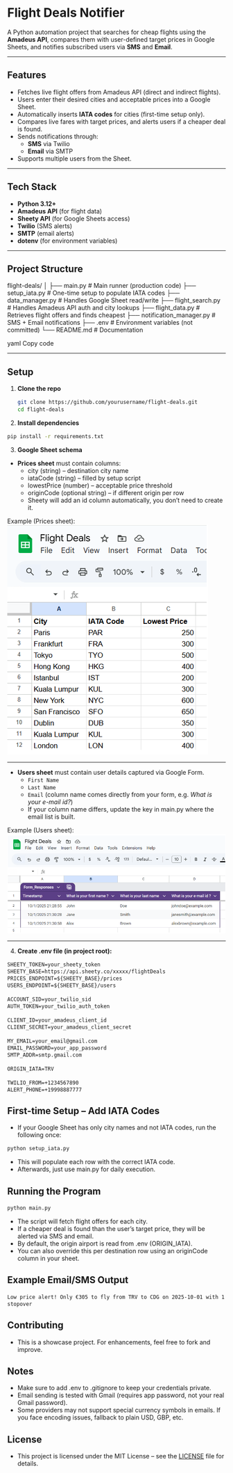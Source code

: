 # Flight Deals Notifier

A Python automation project that searches for cheap flights using the **Amadeus API**, compares them with user-defined target prices in Google Sheets, and notifies subscribed users via **SMS** and **Email**.

---

## Features
- Fetches live flight offers from Amadeus API (direct and indirect flights).
- Users enter their desired cities and acceptable prices into a Google Sheet.
- Automatically inserts **IATA codes** for cities (first-time setup only).
- Compares live fares with target prices, and alerts users if a cheaper deal is found.
- Sends notifications through:
  - **SMS** via Twilio
  - **Email** via SMTP
- Supports multiple users from the Sheet.

---

## Tech Stack
- **Python 3.12+**
- **Amadeus API** (for flight data)
- **Sheety API** (for Google Sheets access)
- **Twilio** (SMS alerts)
- **SMTP** (email alerts)
- **dotenv** (for environment variables)

---

## Project Structure
flight-deals/
│
├── main.py # Main runner (production code)
├── setup_iata.py # One-time setup to populate IATA codes
├── data_manager.py # Handles Google Sheet read/write
├── flight_search.py # Handles Amadeus API auth and city lookups
├── flight_data.py # Retrieves flight offers and finds cheapest
├── notification_manager.py # SMS + Email notifications
├── .env # Environment variables (not committed)
└── README.md # Documentation

yaml
Copy code

---

## Setup

1. **Clone the repo**  
   ```bash
   git clone https://github.com/yourusername/flight-deals.git
   cd flight-deals
   
2. **Install dependencies**

```bash
pip install -r requirements.txt
```

3. **Google Sheet schema**

- **Prices sheet** must contain columns:
  - city (string) – destination city name
  - iataCode (string) – filled by setup script
  - lowestPrice (number) – acceptable price threshold
  - originCode (optional string) – if different origin per row
  - Sheety will add an id column automatically, you don’t need to create it.

Example (Prices sheet):  
![Prices Sheet](docs/prices_sheet.png)

---

- **Users sheet** must contain user details captured via Google Form.  
  - `First Name`  
  - `Last Name`  
  - `Email` (column name comes directly from your form, e.g. *What is your e-mail id?*)  
  -  If your column name differs, update the key in main.py where the email list is built.

Example (Users sheet):  
![Users Sheet](docs/users_sheet.png)

---

4. **Create .env file (in project root):**

```env
SHEETY_TOKEN=your_sheety_token
SHEETY_BASE=https://api.sheety.co/xxxxx/flightDeals
PRICES_ENDPOINT=${SHEETY_BASE}/prices
USERS_ENDPOINT=${SHEETY_BASE}/users

ACCOUNT_SID=your_twilio_sid
AUTH_TOKEN=your_twilio_auth_token

CLIENT_ID=your_amadeus_client_id
CLIENT_SECRET=your_amadeus_client_secret

MY_EMAIL=your_email@gmail.com
EMAIL_PASSWORD=your_app_password
SMTP_ADDR=smtp.gmail.com

ORIGIN_IATA=TRV

TWILIO_FROM=+1234567890
ALERT_PHONE=+19998887777
```



## First-time Setup – Add IATA Codes

- If your Google Sheet has only city names and not IATA codes, run the following once:

```bash
python setup_iata.py
```
- This will populate each row with the correct IATA code.
- Afterwards, just use main.py for daily execution.

## Running the Program

```bash
python main.py
```

- The script will fetch flight offers for each city.
- If a cheaper deal is found than the user’s target price, they will be alerted via SMS and email.
- By default, the origin airport is read from .env (ORIGIN_IATA).
- You can also override this per destination row using an originCode column in your sheet.
## Example Email/SMS Output

```
Low price alert! Only €305 to fly from TRV to CDG on 2025-10-01 with 1 stopover
```

## Contributing
- This is a showcase project. For enhancements, feel free to fork and improve.

## Notes

- Make sure to add .env to .gitignore to keep your credentials private.
- Email sending is tested with Gmail (requires app password, not your real Gmail password).
- Some providers may not support special currency symbols in emails. If you face encoding issues, fallback to plain USD, GBP, etc.

## License

- This project is licensed under the MIT License – see the [LICENSE](LICENSE) file for details.
